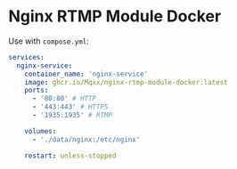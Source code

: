 # Nginx RTMP Module Docker

Use with `compose.yml`:
```yml
services:
  nginx-service:
    container_name: 'nginx-service'
    image: ghcr.io/Mqxx/nginx-rtmp-module-docker:latest
    ports:
      - '80:80' # HTTP
      - '443:443' # HTTPS
      - '1935:1935' # RTMP

    volumes:
      - './data/nginx:/etc/nginx'

    restart: unless-stopped
```
